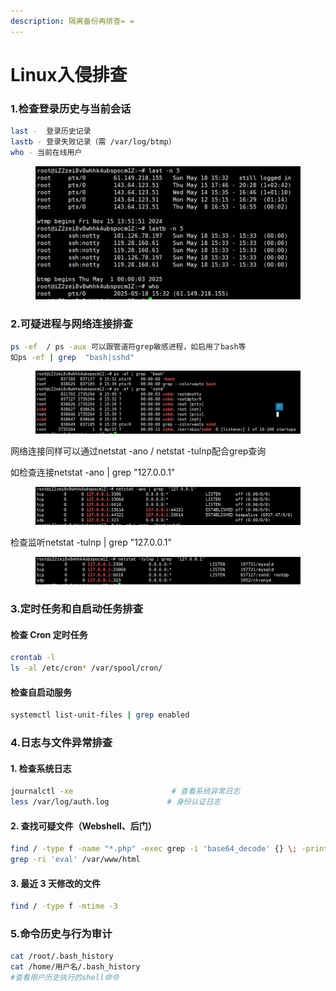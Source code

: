 ```yaml
---
description: 隔离备份再排查= =
---
```


# Linux入侵排查

### 1.检查登录历史与当前会话

```bash
last -  登录历史记录
lastb - 登录失败记录（需 /var/log/btmp）
who - 当前在线用户
```

<figure><img src="../../../.gitbook/assets/image.png" alt=""><figcaption></figcaption></figure>

### 2.可疑进程与网络连接排查

```bash
ps -ef  / ps -aux 可以跟管道符grep敏感进程，如启用了bash等
如ps -ef | grep  "bash|sshd"
```

<figure><img src="../../../.gitbook/assets/image (1).png" alt=""><figcaption></figcaption></figure>

网络连接同样可以通过netstat -ano / netstat -tulnp配合grep查询

如检查连接netstat -ano | grep "127.0.0.1"

<figure><img src="../../../.gitbook/assets/image (3).png" alt=""><figcaption></figcaption></figure>

检查监听netstat -tulnp | grep  "127.0.0.1"

<figure><img src="../../../.gitbook/assets/image (2).png" alt=""><figcaption></figcaption></figure>

### 3.定时任务和自启动任务排查

#### 检查 Cron 定时任务

```bash
crontab -l
ls -al /etc/cron* /var/spool/cron/
```

#### 检查自启动服务

```bash
systemctl list-unit-files | grep enabled
```

### 4.日志与文件异常排查

#### 1. 检查系统日志

```bash
journalctl -xe                      # 查看系统异常日志
less /var/log/auth.log             # 身份认证日志
```

#### 2. 查找可疑文件（Webshell、后门）

```bash
find / -type f -name "*.php" -exec grep -i 'base64_decode' {} \; -print
grep -ri 'eval' /var/www/html
```

#### 3. 最近 3 天修改的文件

```bash
find / -type f -mtime -3
```

### 5.命令历史与行为审计

```bash
cat /root/.bash_history
cat /home/用户名/.bash_history
#查看用户历史执行的shell命令
```
